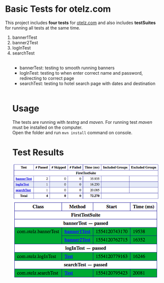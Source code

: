 # Basic Tests for otelz.com

This project includes <b>four tests</b> for <a href="https://www.otelz.com">otelz.com</a> and also includes <b>testSuites</b> for running all tests at the same time.
<ol type="1">
<li>banner1Test</li>
<li>banner2Test</li>
<li>logInTest</li>
<li>searchTest</li>
<br />
<ul type="square">
       <li>bannerTest: testing to smooth running banners</li>
       <li>logInTest: testing to when enter correct name and password, redirecting to correct page</li>
       <li>searchTest: testing to hotel search page with dates and destination</li>
     </ul>
     <br />
       
 # Usage
       
The tests are running with <i>testng</i> and <i>maven</i>. For running test <i>maven</i> must be installed on the computer.
        <br />
Open the folder and run ``` mvn install ``` command on console.
        <br />
# Test Results

  <img src="https://github.com/ezgittaner/tests-for-otelz/blob/master/otelz-automationtest/TestResults1.png"/>
  <img src="https://github.com/ezgittaner/tests-for-otelz/blob/master/otelz-automationtest/TestResults2.png"/>
  

     

